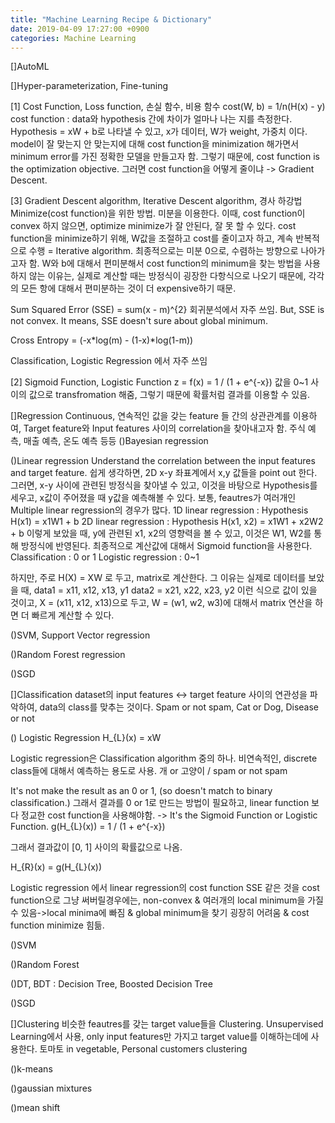 ```yaml
---
title: "Machine Learning Recipe & Dictionary"
date: 2019-04-09 17:27:00 +0900
categories: Machine Learning
---
```




[]AutoML

[]Hyper-parameterization, Fine-tuning


[1] Cost Function, Loss function, 손실 함수, 비용 함수
cost(W, b) = 1/n(H(x) - y)
cost function : data와 hypothesis 간에 차이가 얼마나 나는 지를 측정한다.
Hypothesis = xW + b로 나타낼 수 있고, x가 데이터, W가 weight, 가중치 이다.
model이 잘 맞는지 안 맞는지에 대해 cost function을 minimization 해가면서 minimum error를 가진 정확한 모델을 만들고자 함.
그렇기 때문에, cost function is the optimization objective.
그러면 cost function을 어떻게 줄이냐 ->  Gradient Descent.

[3] Gradient Descent algorithm, Iterative Descent algorithm, 경사 하강법
Minimize(cost function)을 위한 방법. 미분을 이용한다.
이때, cost function이 convex 하지 않으면, optimize minimize가 잘 안된다, 잘 못 할 수 있다.
cost function을 minimize하기 위해, W값을 조절하고 cost를 줄이고자 하고, 계속 반복적으로 수행 = Iterative algorithm.
최종적으로는 미분 0으로, 수렴하는 방향으로 나아가고자 함.
W와 b에 대해서 편미분해서 cost function의 minimum을 찾는 방법을 사용하지 않는 이유는,
실제로 계산할 때는 방정식이 굉장한 다항식으로 나오기 때문에, 각각의 모든 항에 대해서 편미분하는 것이 더 expensive하기 때문.



Sum Squared Error (SSE) = sum(x - m)^{2}
회귀분석에서 자주 쓰임. But, SSE is not convex. It means, SSE doesn't sure about global minimum.


Cross Entropy = (-x*log(m) - (1-x)*log(1-m))

Classification, Logistic Regression 에서 자주 쓰임



[2] Sigmoid Function, Logistic Function
z = f(x) = 1 / (1 + e^{-x})
값을 0~1 사이의 값으로 transfromation 해줌, 그렇기 때문에 확률처럼 결과를 이용할 수 있음.



[]Regression
Continuous, 연속적인 값을 갖는 feature 들 간의 상관관계를 이용하여, Target feature와 Input features 사이의 correlation을 찾아내고자 함.
주식 예측, 매출 예측, 온도 예측 등등
()Bayesian regression

()Linear regression
Understand the correlation between the input features and target feature.
쉽게 생각하면,
2D x-y 좌표계에서 x,y 값들을 point out 한다.
그러면, x-y 사이에 관련된 방정식을 찾아낼 수 있고, 이것을 바탕으로 Hypothesis를 세우고, x값이 주어졌을 때 y값을 예측해볼 수 있다.
보통, feautres가 여러개인 Multiple linear regression의 경우가 많다.
1D linear regression : Hypothesis H(x1) = x1W1 + b
2D linear regression : Hypothesis H(x1, x2) = x1W1 + x2W2 + b
이렇게 보았을 때, y에 관련된 x1, x2의 영향력을 볼 수 있고, 이것은 W1, W2를 통해 방정식에 반영된다.
최종적으로 계산값에 대해서 Sigmoid function을 사용한다.
Classification : 0 or 1
Logistic regression : 0~1

하지만, 주로 H(X) = XW 로 두고, matrix로 계산한다.
그 이유는 실제로 데이터를 보았을 때,
data1 = x11, x12, x13, y1 
data2 = x21, x22, x23, y2
이런 식으로 값이 있을 것이고,
X = (x11, x12, x13)으로 두고, W = (w1, w2, w3)에 대해서 matrix 연산을 하면 더 빠르게 계산할 수 있다.

()SVM, Support Vector regression

()Random Forest regression

()SGD

[]Classification
dataset의 input features <-> target feature 사이의 연관성을 파악하여,
data의 class를 맞추는 것이다.
Spam or not spam, Cat or Dog, Disease or not

() Logistic Regression
H_{L}(x) = xW

Logistic regression은 Classification algorithm 중의 하나.
비연속적인, discrete class들에 대해서 예측하는 용도로 사용. 개 or 고양이 / spam or not spam

It's not make the result as an 0 or 1, (so doesn't match to binary classification.)
그래서 결과를 0 or 1로 만드는 방법이 필요하고, linear function 보다 정교한 cost function을 사용해야함.
-> It's the Sigmoid Function or Logistic Function.
g(H_{L}(x)) = 1 / (1 + e^{-x})

그래서 결과값이 [0, 1] 사이의 확률값으로 나옴.

H_{R}(x) = g(H_{L}(x))

Logistic regression 에서 linear regression의 cost function SSE 같은 것을 cost function으로 그냥 써버릴경우에는,
non-convex & 여러개의 local minimum을 가질 수 있음->local minima에 빠짐 & global minimum을 찾기 굉장히 어려움 & cost function minimize 힘듦.

()SVM

()Random Forest

()DT, BDT : Decision Tree, Boosted Decision Tree

()SGD

[]Clustering
비슷한 feautres를 갖는 target value들을 Clustering. Unsupervised Learning에서 사용,
only input features만 가지고 target value를 이해하는데에 사용한다.
토마토 in vegetable, Personal customers clustering

()k-means

()gaussian mixtures

()mean shift
